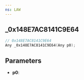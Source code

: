 ```yaml
---
ns: LAW
---
```

## _0x148E7AC8141C9E64

```c
// 0x148E7AC8141C9E64
Any _0x148E7AC8141C9E64(Any p0);
```

## Parameters
* **p0**:

